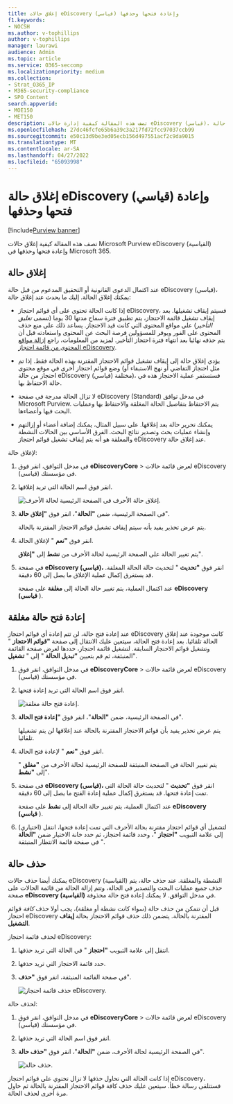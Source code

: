 ```yaml
---
title: إغلاق حالات eDiscovery (قياسي) وإعادة فتحها وحذفها
f1.keywords:
- NOCSH
ms.author: v-tophillips
author: v-tophillips
manager: laurawi
audience: Admin
ms.topic: article
ms.service: O365-seccomp
ms.localizationpriority: medium
ms.collection:
- Strat_O365_IP
- M365-security-compliance
- SPO_Content
search.appverid:
- MOE150
- MET150
description: تصف هذه المقالة كيفية إدارة حالات eDiscovery (قياسي). يشمل ذلك إغلاق حالة، وإعادة فتح حالة مغلقة، وحذف حالة.
ms.openlocfilehash: 27dc46fcfe65b6a39c3a217fd72fcc97037ccb99
ms.sourcegitcommit: e50c13d9be3ed05ecb156d497551acf2c9da9015
ms.translationtype: MT
ms.contentlocale: ar-SA
ms.lasthandoff: 04/27/2022
ms.locfileid: "65093998"
---
```

# <a name="close-reopen-and-delete-a-ediscovery-standard-case"></a>إغلاق حالة eDiscovery (قياسي) وإعادة فتحها وحذفها

[!include[Purview banner](../includes/purview-rebrand-banner.md)]

تصف هذه المقالة كيفية إغلاق حالات Microsoft Purview eDiscovery (القياسية) وإعادة فتحها وحذفها في Microsoft 365.

## <a name="close-a-case"></a>إغلاق حالة

عند اكتمال الدعوى القانونية أو التحقيق المدعوم من قبل حالة eDiscovery (قياسي)، يمكنك إغلاق الحالة. إليك ما يحدث عند إغلاق حالة:
  
- إذا كانت الحالة تحتوي على أي قوائم احتجاز eDiscovery، فسيتم إيقاف تشغيلها. بعد إيقاف تشغيل قائمة الاحتجاز، يتم تطبيق فترة سماح مدتها 30 يوما (تسمى *تعليق التأخير*) على مواقع المحتوى التي كانت قيد الاحتجاز. يساعد ذلك على منع حذف المحتوى على الفور ويوفر للمسؤولين فرصة البحث عن المحتوى واستعادته قبل أن يتم حذفه نهائيا بعد انتهاء فترة احتجاز التأخير. لمزيد من المعلومات، راجع [إزالة مواقع المحتوى من قائمة احتجاز eDiscovery](create-ediscovery-holds.md#removing-content-locations-from-an-ediscovery-hold).

- يؤدي إغلاق حالة إلى إيقاف تشغيل قوائم الاحتجاز المقترنة بهذه الحالة فقط. إذا تم وضع قوائم احتجاز أخرى في موقع محتوى (مثل احتجاز التقاضي أو نهج الاستبقاء أو احتجاز من حالة eDiscovery (قياسي) مختلفة)، فستستمر عملية الاحتجاز هذه في حالة الاحتفاظ بها.

- لا تزال الحالة مدرجة في صفحة eDiscovery (Standard) في مدخل توافق Microsoft Purview. يتم الاحتفاظ بتفاصيل الحالة المغلقة والاحتفاظ بها وعمليات البحث فيها وأعضاءها.

- يمكنك تحرير حالة بعد إغلاقها. على سبيل المثال، يمكنك إضافة أعضاء أو إزالتهم وإنشاء عمليات بحث وتصدير نتائج البحث. الفرق الأساسي بين الحالات النشطة والمغلقة هو أنه يتم إيقاف تشغيل قوائم احتجاز eDiscovery عند إغلاق حالة.

لإغلاق حالة:
  
1. في مدخل التوافق، انقر فوق **eDiscoveryCore** >  لعرض قائمة حالات eDiscovery (قياسي) في مؤسستك.

2. انقر فوق اسم الحالة التي تريد إغلاقها.

   ![إغلاق حالة الأحرف في الصفحة الرئيسية لحالة الأحرف.](../media/eDiscoveryCaseHomePage.png)

3. في الصفحة الرئيسية، ضمن **"الحالة**"، انقر فوق **"إغلاق حالة**".

    يتم عرض تحذير يفيد بأنه سيتم إيقاف تشغيل قوائم الاحتجاز المقترنة بالحالة.

4. انقر فوق **"نعم** " لإغلاق الحالة.

    يتم تغيير الحالة على الصفحة الرئيسية لحالة الأحرف من **نشط** إلى **"إغلاق**".

5. في صفحة **eDiscovery (قياسي)،** انقر فوق **"تحديث** " لتحديث حالة الحالة المغلقة. قد يستغرق إكمال عملية الإغلاق ما يصل إلى 60 دقيقة.

    عند اكتمال العملية، يتم تغيير حالة الحالة إلى **مغلقة** على صفحة **eDiscovery (قياسي** ).

## <a name="reopen-a-closed-case"></a>إعادة فتح حالة مغلقة

عند إعادة فتح حالة، لن تتم إعادة أي قوائم احتجاز eDiscovery كانت موجودة عند إغلاق الحالة تلقائيا. بعد إعادة فتح الحالة، سيتعين عليك الانتقال إلى صفحة **"قوائم الاحتجاز** " وتشغيل قوائم الاحتجاز السابقة. لتشغيل قائمة احتجاز، حددها لعرض صفحة القائمة المنبثقة، ثم قم بتعيين **"تبديل الحالة** " إلى " **تشغيل**".
  
1. في مدخل التوافق، انقر فوق **eDiscoveryCore** >  لعرض قائمة حالات eDiscovery (قياسي) في مؤسستك.

2. انقر فوق اسم الحالة التي تريد إعادة فتحها.

   ![إعادة فتح حالة مغلقة.](../media/eDiscoveryCaseHomePageReopen.png)

3. في الصفحة الرئيسية، ضمن **"الحالة**"، انقر فوق **"إعادة فتح الحالة**".

    يتم عرض تحذير يفيد بأن قوائم الاحتجاز المقترنة بالحالة عند إغلاقها لن يتم تشغيلها تلقائيا.

4. انقر فوق **"نعم** " لإعادة فتح الحالة.

    يتم تغيير الحالة في الصفحة المنبثقة للصفحة الرئيسية لحالة الأحرف من **"مغلق** " إلى **"نشط**".

5. في صفحة **eDiscovery (قياسي)،** انقر فوق **"تحديث** " لتحديث حالة الحالة التي تمت إعادة فتحها. قد يستغرق إكمال عملية إعادة الفتح ما يصل إلى 60 دقيقة. 

    عند اكتمال العملية، يتم تغيير حالة الحالة إلى **نشط** على صفحة **eDiscovery (قياسي** ).

6. (اختياري) لتشغيل أي قوائم احتجاز مقترنة بحالة الأحرف التي تمت إعادة فتحها، انتقل إلى علامة التبويب **"احتجاز** "، وحدد قائمة احتجاز، ثم حدد خانة الاختيار ضمن **"الحالة** " في صفحة قائمة الانتظار المنبثقة.
  
## <a name="delete-a-case"></a>حذف حالة

يمكنك أيضا حذف حالات eDiscovery (القياسية) النشطة والمغلقة. عند حذف حالة، يتم حذف جميع عمليات البحث والتصدير في الحالة، وتتم إزالة الحالة من قائمة الحالات على صفحة **eDiscovery (القياسية)** في مدخل التوافق. لا يمكنك إعادة فتح حالة محذوفة.

قبل أن تتمكن من حذف حالة (سواء كانت نشطة أو مغلقة)، يجب أولا حذف *كافة* قوائم احتجاز eDiscovery المقترنة بالحالة. يتضمن ذلك حذف قوائم الاحتجاز بحالة **إيقاف التشغيل**. 

لحذف قائمة احتجاز eDiscovery:

1. انتقل إلى علامة التبويب **"احتجاز** " في الحالة التي تريد حذفها.

2. حدد قائمة الاحتجاز التي تريد حذفها.

3. في صفحة القائمة المنبثقة، انقر فوق **"حذف**".

      ![حذف قائمة احتجاز eDiscovery.](../media/DeleteeDiscoveryHold.png)

لحذف حالة:

1. في مدخل التوافق، انقر فوق **eDiscoveryCore** >  لعرض قائمة حالات eDiscovery (قياسي) في مؤسستك.

2. انقر فوق اسم الحالة التي تريد حذفها.

3. في الصفحة الرئيسية لحالة الأحرف، ضمن **"الحالة**"، انقر فوق **"حذف حالة**".

      ![حذف حالة.](../media/eDiscoveryCaseHomePageDelete.png)

إذا كانت الحالة التي تحاول حذفها لا تزال تحتوي على قوائم احتجاز eDiscovery، فستتلقى رسالة خطأ. سيتعين عليك حذف كافة قوائم الاحتجاز المقترنة بالحالة ثم حاول مرة أخرى لحذف الحالة.
